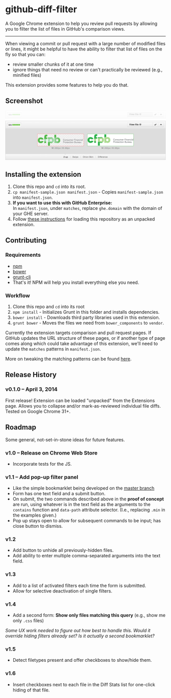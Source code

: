 # github-diff-filter

A Google Chrome extension to help you review pull requests by allowing you to
filter the list of files in GitHub's comparison views.

---

When viewing a commit or pull request with a large number of modified files or lines,
it might be helpful to have the ability to filter that list of files on the fly so that you can:
- review smaller chunks of it at one time
- ignore things that need no review or can't practically be reviewed (e.g., minified files)

This extension provides some features to help you do that.


## Screenshot

![Chrome Extension Screenshot](chrome-extension-screenshot.png)


## Installing the extension

1. Clone this repo and `cd` into its root.
2. `cp manifest-sample.json manifest.json` - Copies `manifest-sample.json` into `manifest.json`.
3. **If you want to use this with GitHub Enterprise:**  
   In `manifest.json`, under `matches`, replace `ghe.domain` with the domain of
   your GHE server.
4. Follow [these instructions](http://developer.chrome.com/extensions/getstarted#unpacked)
   for loading this repository as an unpacked extension.


## Contributing

### Requirements

- [npm](https://npmjs.org/)
- [bower](http://bower.io/#installing-bower)
- [grunt-cli](http://gruntjs.com/getting-started)
- That's it! NPM will help you install everything else you need.

### Workflow

1. Clone this repo and `cd` into its root
2. `npm install` - Initializes Grunt in this folder and installs dependencies.
3. `bower install` - Downloads third party libraries used in this extension.
4. `grunt bower` - Moves the files we need from `bower_components` to `vendor`.

Currently the extension targets comparison and pull request pages.
If GitHub updates the URL structure of these pages, or if another type of page
comes along which could take advantage of this extension, we'll need to update
the `matches` patterns in `manifest.json`.

More on tweaking the matching patterns can be found
[here](http://developer.chrome.com/extensions/content_scripts#match-patterns-globs).


## Release History

### v0.1.0 – April 3, 2014

First release! Extension can be loaded "unpacked" from the Extensions page.
Allows you to collapse and/or mark-as-reviewed individual file diffs.
Tested on Google Chrome 31+.


## Roadmap

Some general, not-set-in-stone ideas for future features.

### v1.0 – Release on Chrome Web Store

- Incorporate tests for the JS.

### v1.1 – Add pop-up filter panel

- Like the simple bookmarklet being developed on the
  [master branch](https://github.com/Scotchester/github-diff-filter/tree/master)
- Form has one text field and a submit button.
- On submit, the two commands described above in the **proof of concept** are run,
  using whatever is in the text field as the arguments to the
  `contains` function and `data-path` attribute selector.
  (I.e., replacing `.min` in the examples given.)
- Pop up stays open to allow for subsequent commands to be input; has close button to dismiss.

### v1.2

- Add button to unhide all previously-hidden files.
- Add ability to enter multiple comma-separated arguments into the text field.

### v1.3

- Add to a list of activated filters each time the form is submitted.
- Allow for selective deactivation of single filters.

### v1.4

- Add a second form: **Show only files matching this query**
  (e.g., show me only `.css` files)

_Some UX work needed to figure out how best to handle this.
Would it override hiding filters already set?
Is it actually a second bookmarklet?_

### v1.5

- Detect filetypes present and offer checkboxes to show/hide them.

### v1.6

- Insert checkboxes next to each file in the Diff Stats list for one-click hiding of that file.
